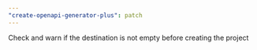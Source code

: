 ```yaml
---
"create-openapi-generator-plus": patch
---
```


Check and warn if the destination is not empty before creating the project
